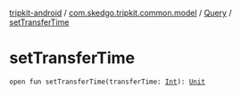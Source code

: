 [tripkit-android](../../index.md) / [com.skedgo.tripkit.common.model](../index.md) / [Query](index.md) / [setTransferTime](./set-transfer-time.md)

# setTransferTime

`open fun setTransferTime(transferTime: `[`Int`](https://kotlinlang.org/api/latest/jvm/stdlib/kotlin/-int/index.html)`): `[`Unit`](https://kotlinlang.org/api/latest/jvm/stdlib/kotlin/-unit/index.html)
